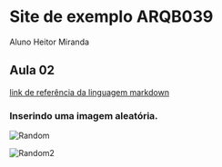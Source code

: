 # Site de exemplo ARQB039

Aluno Heitor Miranda

## Aula 02

[link de referência da linguagem markdown](https://www.markdown.net.br/)

### Inserindo uma imagem aleatória.


![Random](https://images.unsplash.com/photo-1494253109108-2e30c049369b?ixlib=rb-1.2.1&ixid=eyJhcHBfaWQiOjEyMDd9&w=1000&q=80)

![Random2](https://encrypted-tbn0.gstatic.com/images?q=tbn%3AANd9GcQAMWg0A_HpHrLXxsepBhc-1UBBrHsNQs5__EeKY9tPtrpfGKscniyFbbtpGyWYzNv9a1sjuTR1-jbG9gBlR1zDiuNdYUHdvGbhCA&usqp=CAU&ec=45702845)
